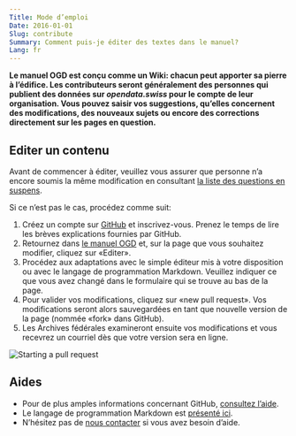 ```yaml
---
Title: Mode d’emploi
Date: 2016-01-01
Slug: contribute
Summary: Comment puis-je éditer des textes dans le manuel?
Lang: fr
---
```


**Le manuel OGD est conçu comme un Wiki: chacun peut apporter sa pierre à l’édifice. Les contributeurs seront généralement des personnes qui publient des données sur *opendata.swiss* pour le compte de leur organisation. Vous pouvez saisir vos suggestions, qu’elles concernent des modifications, des nouveaux sujets ou encore des corrections directement sur les pages en question.**

## Editer un contenu

Avant de commencer à éditer, veuillez vous assurer que personne n’a encore soumis la même modification en consultant [la liste des questions en suspens](https://github.com/opendata-swiss/ogd-handbook-wiki/issues).

Si ce n’est pas le cas, procédez comme suit:

1. Créez un compte sur [GitHub](https://github.com/) et inscrivez-vous. Prenez le temps de lire les brèves explications fournies par GitHub.
2. Retournez dans [le manuel OGD](http://handbook.opendata.swiss/) et, sur la page que vous souhaitez modifier, cliquez sur «Editer».
3. Procédez aux adaptations avec le simple éditeur mis à votre disposition ou avec le langage de programmation Markdown. Veuillez indiquer ce que vous avez changé dans le formulaire qui se trouve au bas de la page.
4. Pour valider vos modifications, cliquez sur «new pull request». Vos modifications seront alors sauvegardées en tant que nouvelle version de la page (nommée «fork» dans GitHub).
5. Les Archives fédérales examineront ensuite vos modifications et vous recevrez un courriel dès que votre version sera en ligne.

![Starting a pull request](../../images/newpullrequest.png)

## Aides

- Pour de plus amples informations concernant GitHub, [consultez l’aide](https://help.github.com/).
- Le langage de programmation Markdown est [présenté ici](http://en.support.wordpress.com/markdown-quick-reference/).
- N’hésitez pas de [nous contacter](mailto:opendata@bar.admin.ch) si vous avez besoin d’aide.

